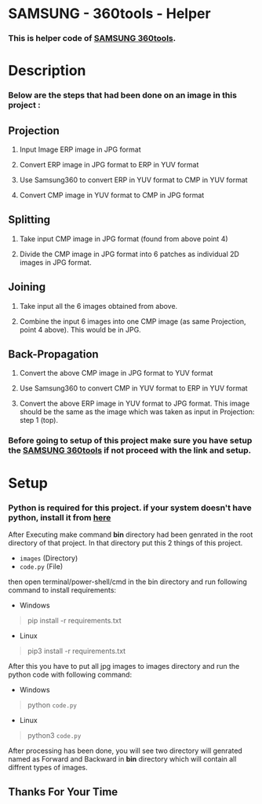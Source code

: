 # SAMSUNG - 360tools - Helper

### This is helper code of [SAMSUNG 360tools](https://github.com/Samsung/360tools).


# Description

### Below are the steps that had been done on an image in this project :

## Projection

1. Input Image ERP image in JPG format

2. Convert ERP image in JPG format to ERP in YUV format

3. Use Samsung360 to convert ERP in YUV format to CMP in YUV format

4. Convert CMP image in YUV format to CMP in JPG format

## Splitting

1. Take input CMP image in JPG format (found from above point 4)

2. Divide the CMP image in JPG format into 6 patches as individual 2D images in JPG format.

## Joining

1. Take input all the 6 images obtained from above.

2. Combine the input 6 images into one CMP image (as same Projection, point 4 above). This would be in JPG.

## Back-Propagation

1. Convert the above CMP image in JPG format to YUV format

2. Use Samsung360 to convert CMP in YUV format to ERP in YUV format

3. Convert the above ERP image in YUV format to JPG format. This image should be the same as the image which was taken as input in Projection: step 1 (top).


### Before going to setup of this project make sure you have setup the [SAMSUNG 360tools](https://github.com/Samsung/360tools) if not proceed with the link and setup. 


# Setup

### **Python** is required for this project. if your system doesn't have python, install it from [here](https://www.python.org/)

After Executing make command __bin__ directory had been genrated in the root directory of that project. In that directory put this 2 things of this project.

* `images` (Directory)
* `code.py` (File)

then open terminal/power-shell/cmd in the bin directory and run following command to install requirements:

* Windows

> pip install -r requirements.txt

* Linux

> pip3 install -r requirements.txt


After this you have to put all jpg images to images directory and run the python code with following command: 

* Windows

> python `code.py`

* Linux

> python3 `code.py`

After processing has been done, you will see two directory will genrated named as Forward and Backward in **bin** directory which will contain all diffrent types of images.


## Thanks For Your Time
